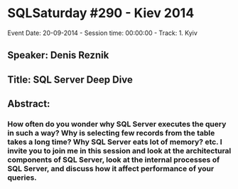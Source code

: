 # SQLSaturday #290 - Kiev 2014
Event Date: 20-09-2014 - Session time: 00:00:00 - Track: 1. Kyiv
## Speaker: Denis Reznik
## Title:  SQL Server Deep Dive
## Abstract:
### How often do you wonder why SQL Server executes the query in such a way? Why is selecting few records from the table takes a long time? Why SQL Server eats lot of memory? etc. I invite you to join me in this session and look at the architectural components of SQL Server, look at the internal processes of SQL Server, and discuss how it affect performance of your queries.
